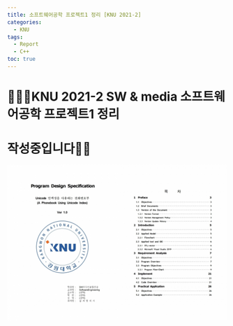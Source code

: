 ```yaml
---
title: 소프트웨어공학 프로젝트1 정리 [KNU 2021-2]
categories:
  - KNU
tags:
  - Report
  - C++
toc: true
---
```


# 👨‍💻🏫KNU 2021-2 SW & media 소프트웨어공학 프로젝트1 정리


# 작성중입니다👷‍♂️

![sw1](/assets/img/aimg.jpg)